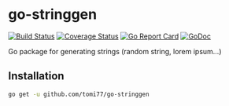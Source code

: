 # go-stringgen

[![Build Status](https://travis-ci.org/tomi77/go-stringgen.svg?branch=master)](https://travis-ci.org/tomi77/go-stringgen)
[![Coverage Status](https://coveralls.io/repos/github/tomi77/go-stringgen/badge.svg?branch=master)](https://coveralls.io/github/tomi77/go-stringgen?branch=master)
[![Go Report Card](https://goreportcard.com/badge/github.com/tomi77/go-stringgen)](https://goreportcard.com/report/github.com/tomi77/go-stringgen)
[![GoDoc](https://godoc.org/github.com/tomi77/go-stringgen?status.svg)](https://godoc.org/github.com/tomi77/go-stringgen)

Go package for generating strings (random string, lorem ipsum…)

## Installation

~~~sh
go get -u github.com/tomi77/go-stringgen
~~~
